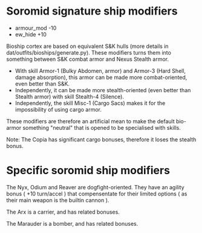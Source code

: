 

# Soromid signature ship modifiers

 - armour\_mod -10
 - ew\_hide +10

Bioship cortex are based on equivalent S&K hulls (more details in dat/outfits/bioships/generate.py).
These modifiers turns them into something between S&K combat armor and Nexus Stealth armor.

 - With skill Armor-1 (Bulky Abdomen, armor) and Armor-3 (Hard Shell, damage absorption), this armor can be made more combat-oriented, even better than S&K.
 - Independently, it can be made more stealth-oriented (even better than Stealth armor) with skill Stealth-4 (Silence).
 - Independently, the skill Misc-1 (Cargo Sacs) makes it for the impossibility of using cargo armor.

These modifiers are therefore an artificial mean to make the default bio-armor something "neutral" that is opened to be specialised with skills.

Note: The Copia has significant cargo bonuses, therefore it loses the stealth bonus.


# Specific soromid ship modifiers

The Nyx, Odium and Reaver are dogfight-oriented.
They have an agility bonus ( +10 turn/accel ) that compensentate for their
limited options ( as their main weapon is the builtin cannon ).

The Arx is a carrier, and has related bonuses.

The Marauder is a bomber, and has related bonuses.

